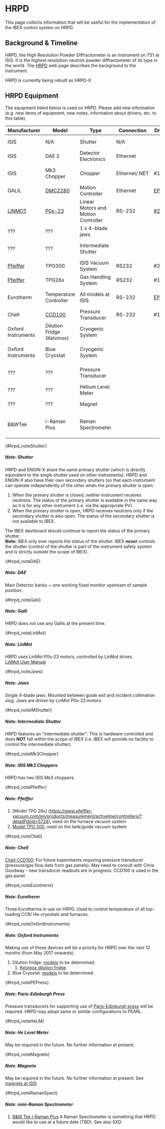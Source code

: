 # HRPD

This page collects information that will be useful for the implementation of the IBEX control system on HRPD.

## Background & Timeline ##
HRPD, the High Resolution Powder Diffractometer is an instrument on TS1 at ISIS.  It is the highest resolution neutron powder diffractometer of its type in the world.  The [HRPD](http://www.isis.stfc.ac.uk/instruments/hrpd/hrpd.html) web page describes the background to the instrument.

HRPD is currently being rebuilt as HRPD-X

## HRPD Equipment ##
The equipment listed below is used on HRPD. Please add new information (e.g. new items of equipment, new notes, information about drivers, etc. to this table).

Manufacturer | Model | Type | Connection | Driver | Notes |
------------ | ------------- | ------------- | ------------- | ------------- | -------------------------------------------
ISIS | N/A | Shutter | N/A| | [see Shutter note](#hrpd_noteShutter)
ISIS | DAE 2 | Detector Electronics | Ethernet | | [see DAE note](#hrpd_noteDAE)
ISIS | Mk3 Chopper | Chopper | Ethernet/.NET | #169 | [see Mk3 Chopper note](#hrpd_noteMk3Chopper) |
GALIL | [DMC2280](http://www.galilmc.com/products/dmc-22x0.php) | Motion Controller | Ethernet | [EPICS](http://www.aps.anl.gov/epics/modules/manufacturer.php#Galil%20Motion%20Control) | [see Galil note](#hrpd_noteGalil) | 
[LINMOT](http://www.linmot.com/) | [P0x-23](http://www.linmot.com/fileadmin//user_upload/Downloads/software-firmware/servo-drives/linmot-talk-1-3-x/UserManual_1r3_e_recent.pdf) | Linear Motors and Motion Controller | RS-232 | [#2098](https://github.com/ISISComputingGroup/IBEX/issues/2098) | [see LinMot note](#hrpd_noteLinMot) |
??? | ??? | 1 x 4-blade jaws |  |  | [see Jaws note](#hrpd_noteJaws)
??? | ??? | Intermediate Shutter |  | | [see Intermediate Shutter note](#hrpd_noteIMShutter) |
[Pfeiffer](http://www.pfeiffer-vacuum.com/products/measurement/container.action) | TPG300 | ISIS Vacuum System | RS232 | #216 |[see Pfeiffer note](#hrpd_notePfeiffer)
[Pfeiffer](http://www.pfeiffer-vacuum.com/products/measurement/container.action) | TPG26x | Gas Handling System | RS232 | #1411 |[see Pfeiffer note](#hrpd_notePfeiffer)
Eurotherm | Temperature Controller | All models at ISIS | RS-232 | [EPICS](http://www.aps.anl.gov/epics/modules/manufacturer.php#Eurotherm) | [see Eurotherm  note](#hrpd_noteEurotherm)
Chell | [CCD100](http://www.chell.co.uk/product_details/flow-products/chell-ccd100) | Pressure Transducer | RS-232 | #1827 | [see Chell note](#hrpd_noteChell)
Oxford Instruments | Dilution Fridge (Kelvinox) | Cryogenic System |   |  | [see Oxford Instruments note](#hrpd_noteOxfordInstruments)
Oxford Instruments | Blue Cryostat| Cryogenic System |   |  | [see Oxford Instruments note](#hrpd_noteOxfordInstruments)
??? | ??? | Pressure Transducer |  |  | [see Paris-Edinburgh Press note](#hrpd_notePEPress)
??? | ??? | Helium Level Meter |  |  | [see He Level Meter note](#hrpd_noteHeLM)
??? | ??? | Magnet| | | [see Magnets note](#hrpd_noteMagnets)
B&WTek | i-Raman Plus | Raman Spectrometer| | | [see mini-Raman Spectrometer note](#hrpd_noteRamanSpect)

{#hrpd_noteShutter}
##### Note: Shutter #####
HRPD and ENGIN-X share the same primary shutter (which is directly equivalent to the single shutter used on other instruments).  HRPD and ENGIN-X also have their own secondary shutters (so that each instrument can operate independently of the other when the primary shutter is open.
1. When the primary shutter is closed, neither instrument receives neutrons.  The status of the primary shutter is available in the same way as it is for any other instrument (i.e. via the appropriate PV).
1. When the primary shutter is open, HRPD receives neutrons only if the secondary shutter is also open.  The status of the secondary shutter is not available to IBEX.

The IBEX dashboard should continue to report the status of the primary shutter.<br>
**Note:** IBEX only ever reports the status of the shutter.  IBEX _**never**_ controls the shutter (control of the shutter is part of the instrument safety system and is strictly outside the scope of IBEX).

{#hrpd_noteDAE}
##### Note: DAE #####
Main Detector banks + one working fixed monitor upstream of sample position.

{#hrpd_noteGalil}
##### Note: Galil #####
HRPD does not use any Galils at the present time.

{#hrpd_noteLinMot}
##### Note: LinMot #####
HRPD uses LinMot P0x-23 motors, controlled by LinMot drives.<br>
[LinMot User Manual](http://www.linmot.com/fileadmin//user_upload/Downloads/software-firmware/servo-drives/linmot-talk-1-3-x/UserManual_1r3_e_recent.pdf)

{#hrpd_noteJaws}
##### Note: Jaws #####
Single 4-blade jaws.  Mounted between guide exit and incident collimation slug.  Jaws are driven by LinMot P0x-23 motors. 

{#hrpd_noteIMShutter}
##### Note: Intermediate Shutter #####
HRPD features an "intermediate shutter".  This is hardware controlled and does **NOT** fall within the scope of IBEX (i.e. IBEX will provide no facility to control the intermediate shutter).

{#hrpd_noteMk3Chopper}
##### Note: ISIS Mk3 Choppers #####
HRPD has two ISIS Mk3 choppers.

{#hrpd_notePfeiffer}
##### Note: Pfeiffer #####

1. [Model TPG 26x] (https://www.pfeiffer-vacuum.com/en/products/measurement/activeline/controllers/?detailPdoId=5724), used on the furnace vacuum system 
2. [Model TPG 300](https://www.pfeiffer-vacuum.com/en/products/measurement/modulline/controllers/?detailPdoId=3407), used on the tank/guide vacuum system 

{#hrpd_noteChell}
##### Note: Chell #####
[Chell CCD100](http://www.chell.co.uk/product_details/flow-products/chell-ccd100):
For future experiments requiring pressure transducer (pressure/gas flow data from gas panels). May need to consult with Chris Goodway - new transducer readouts are in progress.  CCD100 is used in the gas panel.

{#hrpd_noteEurotherm}
##### Note: Eurotherm #####
Three Eurotherms in use on HRPD.  Used to control temperature of all top-loading CCR/ He-cryostats and furnaces.

{#hrpd_noteOxfordInstruments}
##### Note: Oxford Instruments #####
Making use of these devices will be a priority for HRPD over the next 12 months (from May 2017 onwards).

1. Dilution fridge: [models](http://www.isis.stfc.ac.uk/sample-environment/low-temperature/dilution-refrigerators/dilution-refrigerators8825.html) to be determined.
   1. [Kelvinox dilution fridge](http://www.isis.stfc.ac.uk/sample-environment/low-temperature/dilution-refrigerators/kelvinox-dilution-fridge/kelvinox-dilution-fridge13981.html)
2. Blue Cryostat: [models](http://www.isis.stfc.ac.uk/sample-environment/low-temperature/cryostats/cryostats8445.html) to be determined.

{#hrpd_notePEPress}
##### Note: Paris-Edinburgh Press #####
Pressure transducers for supporting use of [Paris-Edinburgh press](http://www.isis.stfc.ac.uk/sample-environment/high-pressure/clamped-cells/paris-edinburgh-cells/paris-edinburgh-cells14179.html) will be required.  HRPD may adopt same or similar configurations to PEARL.

{#hrpd_noteHeLM}
##### Note: He Level Meter #####
May be required in the future.  No further information at present. 

{#hrpd_noteMagnets}
##### Note: Magnets #####
May be required in the future.  No further information at present. 
See [magnets at ISIS](http://www.isis.stfc.ac.uk/sample-environment/high-magnetic-field/high-magnetic-field-8812.html)

{#hrpd_noteRamanSpect}
##### Note: mini-Raman Spectrometer #####
1. [B&W Tek i-Raman Plus](http://bwtek.com/products/i-raman-plus/) A Raman Spectrometer is something that HRPD would like to use at a future date (TBD).  See also SXD.
